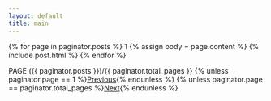 ```yaml
---
layout: default
title: main
---
```

{% for page in paginator.posts %}
1
{% assign body = page.content %}
{% include post.html %}
{% endfor %}

<div>PAGE ({{ paginator.posts }})/{{ paginator.total_pages }}
  {% unless paginator.page == 1 %}<a href="/page{{ paginator.previous_page }}.html">Previous</a>{% endunless %}
  {% unless paginator.page == paginator.total_pages %}<a href="/page{{ paginator.next_page }}.html">Next</a>{% endunless %}
</div>
